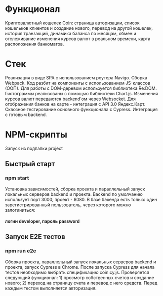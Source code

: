 # Функционал

Криптовалютный кошелек Coin: 
страница авторизации, 
список кошельков клиентов и создание нового, 
перевод на другой кошелек, 
история транзакций, 
динамика баланса по месяцам, 
обмен и отслеживание изменения курсов валют в реальном времени, 
карта расположения банкоматов. 

# Стек

Реализация в виде SPA с использованием роутера Navigo. 
Сборка Webpack.
Код разбит на компоненты с использованием JS-классов (ООП). 
Для работы с DOM-деревом используется библиотека Re:DOM.
Гистограммы реализованы с помощью библиотеки Chart.js.
Изменения курсов валют передаются backend'ом через Websocket.
Для отображения банков на карте - интеграция с API 3.0 Яндекс.Карт.
Сквозное тестирование основного функционала c Cypress.
Интеграция с готовым backend. 

# NPM-скрипты 
Запуск из подпапки project

## Быстрый старт
### npm start 
Установка зависимостей, сборка проекта и параллельный запуск локальных серверов backend и проекта. 
Backend по умолчанию использует порт 3000, проект - 8080.
В базе бэкенда есть только один зарегистрированный пользователь, через которого можно залогиниться: 
#### логин developer, пароль password

## Запуск E2E тестов 
### npm run e2e
Сборка проекта, параллельный запуск локальных серверов backend и проекта, запуск Cypress в Chrome. После запуска Cypress для начала тестов необходимо выбрать спецификацию coin.cy.js. Проверяется следующий функционал: 1) просмотр собственных счетов и создание нового; 2) переход на страницу счета и перевод с него средств. Перед каждым тестом выполняется авторизация. 


